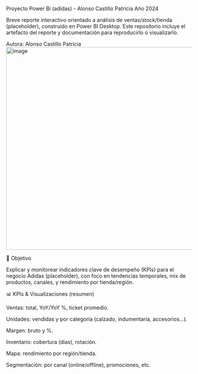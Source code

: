 Proyecto Power Bi (adidas) - Alonso Castillo Patricia
Año 2024

Breve reporte interactivo orientado a análisis de ventas/stock/tienda (placeholder), construido en Power BI Desktop. Este repositorio incluye el artefacto del reporte y documentación para reproducirlo o visualizarlo.

Autora: Alonso Castillo Patricia
<img width="1204" height="549" alt="image" src="https://github.com/user-attachments/assets/0026aae8-bab2-4682-8694-47ed7b09fe20" />

🎯 Objetivo

Explicar y monitorear indicadores clave de desempeño (KPIs) para el negocio Adidas (placeholder), con foco en tendencias temporales, mix de productos, canales, y rendimiento por tienda/región.

📊 KPIs & Visualizaciones (resumen)

Ventas: total, YoY/YoY %, ticket promedio.

Unidades: vendidas y por categoría (calzado, indumentaria, accesorios…).

Margen: bruto y %.

Inventario: cobertura (días), rotación.

Mapa: rendimiento por región/tienda.

Segmentación: por canal (online/offline), promociones, etc.
